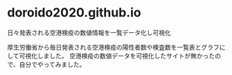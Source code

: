 # doroido2020.github.io
日々発表される空港検疫の数値情報を一覧データ化し可視化

厚生労働省から毎日発表される空港検疫の陽性者数や検査数を一覧表とグラフにして可視化しました。
空港検疫の数値データを可視化したサイトが無かったので、自分でやってみました。
